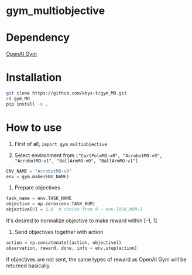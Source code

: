 # gym_multiobjective

# Dependency

[OpenAI Gym](https://github.com/openai/gym)

# Installation

```bash
git clone https://github.com/kbys-t/gym_MO.git
cd gym_MO
pip install -e .
```

# How to use
1. First of all,
`import gym_multiobjective`

1. Select environment from `["CartPoleMO-v0", "AcrobotMO-v0", "AcrobotMO-v1", "BallArmMO-v0", "BallArmMO-v1"]`
```python
ENV_NAME = "AcrobotMO-v0"
env = gym.make(ENV_NAME)
```

1. Prepare objectives
```python
task_name = env.TASK_NAME
objective = np.zeros(env.TASK_NUM)
objective[0] = 1.0  # choice from 0 ~ env.TASK_NUM-1
```
It's desired to normalize objective to make reward within [-1, 1]  

1. Send objectives together with action
```python
action = np.concatenate((action, objective))
observation, reward, done, info = env.step(action)
```
If objectives are not sent, the same types of reward as OpenAI Gym will be returned basically.
